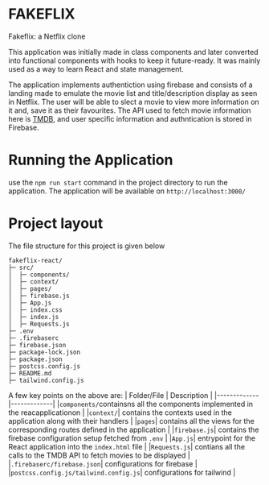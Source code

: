 # FAKEFLIX

Fakeflix: a Netflix clone

This application was initially made in class components and later converted into functional components with hooks to keep it future-ready. It was mainly used as a way to learn React and state management.

The application implements authentiction using firebase and consists of a landing made to emulate the movie list and title/description display as seen in Netflix. The user will be able to slect a movie to view more information on it and, save it as their favourites. The API used to fetch movie information here is [TMDB](https://www.themoviedb.org/), and user specific information and authntication is stored in Firebase.

# Running the Application

use the `npm run start` command in the project directory to run the application. The application will be available on `http://localhost:3000/`

# Project layout
The file structure for this project is given below
```
fakeflix-react/
├─ src/
│  ├─ components/
│  ├─ context/
│  ├─ pages/
│  ├─ firebase.js
│  ├─ App.js
│  ├─ index.css
│  ├─ index.js
│  ├─ Requests.js
├─ .env
├─ .firebaserc
├─ firebase.json
├─ package-lock.json
├─ package.json
├─ postcss.config.js
├─ README.md
├─ tailwind.config.js
```
A few key points on the above are:
| Folder/File | Description |
|-------------|-------------|
|`components/`containsns all the components implemented in the reacapplicationon |
|`context/`| contains the contexts used in the application along with their handlers |
|`pages`| contains all the views for the corresponding routes defined in the application |
|`firebase.js`| contains the firebase configuration setup fetched from `.env` |
|`App.js`| entrypoint for the React application into the `index.html` file |
|`Requests.js`| contians all the calls to the TMDB API to fetch movies to be displayed |
|`.firebaserc/firebase.json`| configurations for firebase |
|`postcss.config.js/tailwind.config.js`| configurations for tailwind |

